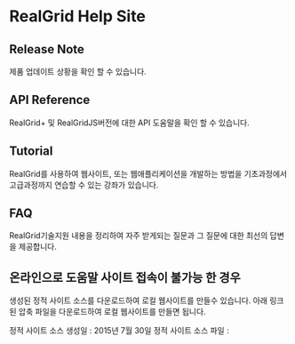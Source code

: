 # RealGrid Help Site

## Release Note
제품 업데이트 상황을 확인 할 수 있습니다.

## API Reference
RealGrid+ 및 RealGridJS버전에 대한 API 도움말을 확인 할 수 있습니다.

## Tutorial
RealGrid를 사용하여 웹사이트, 또는 웹애플리케이션을 개발하는 방법을 기초과정에서 고급과정까지 연습할 수 있는 강좌가 있습니다.

## FAQ
RealGrid기술지원 내용을 정리하여 자주 받게되는 질문과 그 질문에 대한 최선의 답변을 제공합니다.

## 온라인으로 도움말 사이트 접속이 불가능 한 경우
생성된 정적 사이트 소스를 다운로드하여 로컬 웹사이트를 만들수 있습니다. 아래 링크된 압축 파일을 다운로드하여 로컬 웹사이트를 만들면 됩니다.

정적 사이트 소스 생성일 : 2015년 7월 30일 
정적 사이트 소스 파일 : 
